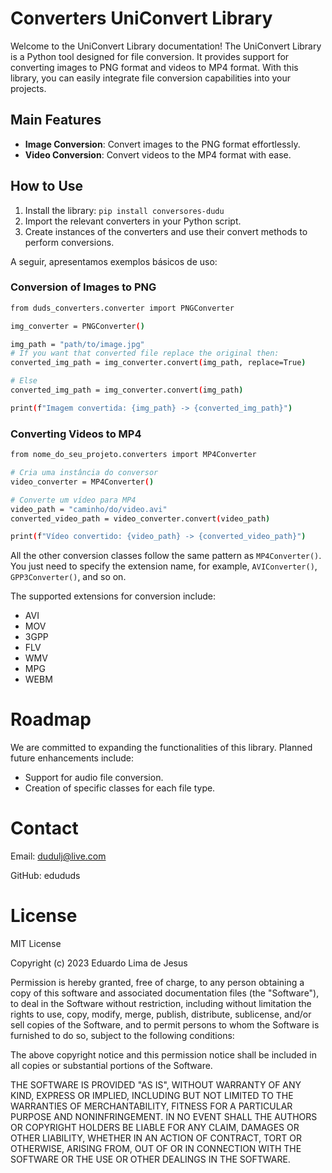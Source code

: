 # Converters UniConvert Library

Welcome to the UniConvert Library documentation! The UniConvert Library is a Python tool designed for file conversion. It provides support for converting images to PNG format and videos to MP4 format. With this library, you can easily integrate file conversion capabilities into your projects.

## Main Features
- **Image Conversion**: Convert images to the PNG format effortlessly.
- **Video Conversion**: Convert videos to the MP4 format with ease.

## How to Use

1. Install the library: ``pip install conversores-dudu``
2. Import the relevant converters in your Python script.
3. Create instances of the converters and use their convert methods to perform conversions.


A seguir, apresentamos exemplos básicos de uso:

### Conversion of Images to PNG
```bash
from duds_converters.converter import PNGConverter

img_converter = PNGConverter()

img_path = "path/to/image.jpg"
# If you want that converted file replace the original then:
converted_img_path = img_converter.convert(img_path, replace=True)

# Else
converted_img_path = img_converter.convert(img_path)

print(f"Imagem convertida: {img_path} -> {converted_img_path}")
```

### Converting Videos to MP4
```bash
from nome_do_seu_projeto.converters import MP4Converter

# Cria uma instância do conversor
video_converter = MP4Converter()

# Converte um vídeo para MP4
video_path = "caminho/do/video.avi"
converted_video_path = video_converter.convert(video_path)

print(f"Vídeo convertido: {video_path} -> {converted_video_path}")
```

All the other conversion classes follow the same pattern as ``MP4Converter()``. You just need to specify the extension name, for example, ``AVIConverter()``, ``GPP3Converter()``, and so on.

The supported extensions for conversion include:

- AVI
- MOV
- 3GPP
- FLV
- WMV
- MPG
- WEBM
# Roadmap
We are committed to expanding the functionalities of this library. Planned future enhancements include:

- Support for audio file conversion.
- Creation of specific classes for each file type.

# Contact
Email: dudulj@live.com

GitHub: edududs

# License
MIT License

Copyright (c) 2023 Eduardo Lima de Jesus

Permission is hereby granted, free of charge, to any person obtaining a copy
of this software and associated documentation files (the "Software"), to deal
in the Software without restriction, including without limitation the rights
to use, copy, modify, merge, publish, distribute, sublicense, and/or sell
copies of the Software, and to permit persons to whom the Software is
furnished to do so, subject to the following conditions:

The above copyright notice and this permission notice shall be included in all
copies or substantial portions of the Software.

THE SOFTWARE IS PROVIDED "AS IS", WITHOUT WARRANTY OF ANY KIND, EXPRESS OR
IMPLIED, INCLUDING BUT NOT LIMITED TO THE WARRANTIES OF MERCHANTABILITY,
FITNESS FOR A PARTICULAR PURPOSE AND NONINFRINGEMENT. IN NO EVENT SHALL THE
AUTHORS OR COPYRIGHT HOLDERS BE LIABLE FOR ANY CLAIM, DAMAGES OR OTHER
LIABILITY, WHETHER IN AN ACTION OF CONTRACT, TORT OR OTHERWISE, ARISING FROM,
OUT OF OR IN CONNECTION WITH THE SOFTWARE OR THE USE OR OTHER DEALINGS IN THE
SOFTWARE.
